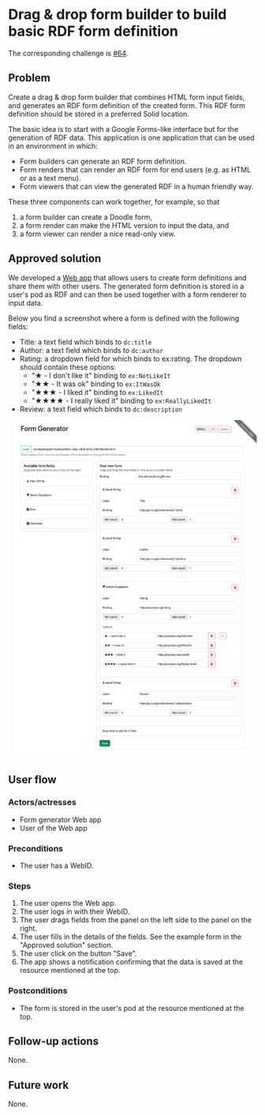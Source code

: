 # Drag & drop form builder to build basic RDF form definition

The corresponding challenge is [#64](https://github.com/SolidLabResearch/Challenges/issues/64).

## Problem
Create a drag & drop form builder that combines HTML form input fields, and 
generates an RDF form definition of the created form. 
This RDF form definition should be stored in a preferred Solid location.

The basic idea is to start with a Google Forms-like interface but for the generation of RDF data. 
This application is one application that can be used in an environment in which:

- Form builders can generate an RDF form definition.
- Form renders that can render an RDF form for end users (e.g. as HTML or as a text menu).
- Form viewers that can view the generated RDF in a human friendly way.

These three components can work together, for example, so that 

1. a form builder can create a Doodle form, 
2. a form render can make the HTML version to input the data, and 
3. a form viewer can render a nice read-only view.

## Approved solution
We developed a [Web app](https://github.com/smessie/FormGenerator) 
that allows users to create form definitions and share them with other users. 
The generated form definition is stored in a user's pod as RDF and 
can then be used together with a form renderer to input data.

Below you find a screenshot where a form is defined with the following fields:

- Title: a text field which binds to `dc:title`
- Author: a text field which binds to `dc:author`
- Rating: a dropdown field for which binds to ex:rating. The dropdown should contain these options:
  - "★ - I don't like it" binding to `ex:NotLikeIt`
  - "★★ - It was ok" binding to `ex:ItWasOk`
  - "★★★ - I liked it" binding to `ex:LikedIt`
  - "★★★★ - I really liked it" binding to `ex:ReallyLikedIt`
- Review: a text field which binds to `dc:description`

![Screenshot of form-generator with 3 text fields and one dropdown field](./img/from-generator.png)

## User flow

<!--
Describe a concrete user flow with the approved solution.
Complete the following sections:
-->

### Actors/actresses

- Form generator Web app
- User of the Web app

### Preconditions

- The user has a WebID.

### Steps

1. The user opens the Web app.
2. The user logs in with their WebID.
3. The user drags fields from the panel on the left side to the panel on the right.
4. The user fills in the details of the fields. See the example form in the "Approved solution" section.
5. The user click on the button "Save".
6. The app shows a notification confirming that the data is saved at the resource mentioned at the top.

### Postconditions

- The form is stored in the user's pod at the resource mentioned at the top.

## Follow-up actions

None.

## Future work

None.